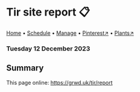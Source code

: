 # Tir site report 📋

[Home](https://grwd.uk/tir/) • [Schedule](https://grwd.uk/tir/schedule) • [Manage](https://grwd.uk/tir/manage) • [Pinterest↗](https://pinterest.co.uk/NatureWorksGarden/tir/) • [Plants↗](https://grwd.cc/tir-plants)

### Tuesday 12 December 2023

## Summary



This page online: <https://grwd.uk/tir/report>
